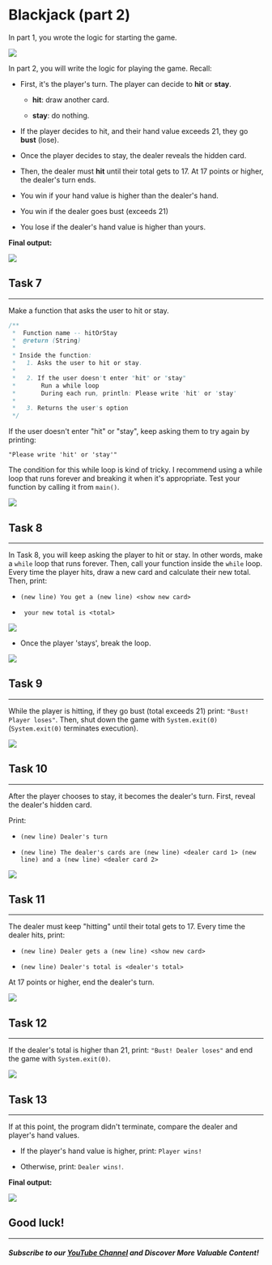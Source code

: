 # Blackjack (part 2)

In part 1, you wrote the logic for starting the game.

![](https://firebasestorage.googleapis.com/v0/b/learnthepart-75aed.appspot.com/o/images%2F6dab8e0f-4f4f-42ef-a092-40d7d9571d78?alt=media&token=8b016f96-ab2e-465f-9185-7e16986b599a)

In part 2, you will write the logic for playing the game. Recall:

-   First, it's the player's turn. The player can decide to **hit** or **stay**.

    -   **hit**: draw another card.

    -   **stay**: do nothing.

-   If the player decides to hit, and their hand value exceeds 21, they go **bust** (lose).

-   Once the player decides to stay, the dealer reveals the hidden card.

-   Then, the dealer must **hit** until their total gets to 17. At 17 points or higher, the dealer's turn ends.

-   You win if your hand value is higher than the dealer's hand.

-   You win if the dealer goes bust (exceeds 21)

-   You lose if the dealer's hand value is higher than yours.

**Final output:**

![](https://firebasestorage.googleapis.com/v0/b/learnthepart-75aed.appspot.com/o/images%2F6aaeebfa-1824-497a-be53-81ec2cea8bf6?alt=media&token=6ba7057d-efde-46d9-81cb-5ca07ec49384)

## Task 7
------

Make a function that asks the user to hit or stay.

```java
/**
 *  Function name -- hitOrStay
 *  @return (String)
 *
 * Inside the function:
 *   1. Asks the user to hit or stay.
 *
 *   2. If the user doesn't enter "hit" or "stay"
 *       Run a while loop
 *       During each run, println: Please write 'hit' or 'stay'
 *
 *   3. Returns the user's option
 */
```

If the user doesn't enter "hit" or "stay", keep asking them to try again by printing:

`"Please write 'hit' or 'stay'"`

The condition for this while loop is kind of tricky. I recommend using a while loop that runs forever and breaking it when it's appropriate. Test your function by calling it from `main()`.

![](https://firebasestorage.googleapis.com/v0/b/learnthepart-75aed.appspot.com/o/images%2F4def7840-d792-4366-b0e1-9617e3c33497?alt=media&token=2aa0f178-46dd-4c36-91a6-59cd54f8d224)

## Task 8
------

In Task 8, you will keep asking the player to hit or stay. In other words, make a `while` loop that runs forever. Then, call your function inside the `while` loop. Every time the player hits, draw a new card and calculate their new total. Then, print:

- `(new line) You get a (new line) <show new card>`

- ` your new total is <total>`

![](https://firebasestorage.googleapis.com/v0/b/learnthepart-75aed.appspot.com/o/images%2F2a057fac-7aae-4507-8fc6-3be0a7315ff9?alt=media&token=88113175-aaa0-4508-8f26-66725eeabbac)

-   Once the player 'stays', break the loop.

![](https://firebasestorage.googleapis.com/v0/b/learnthepart-75aed.appspot.com/o/images%2F229019d8-b604-41cb-8c34-e5f811cbc687?alt=media&token=39e43558-e61e-4e4e-bc11-8aa097f95d2c)

## Task 9
------

While the player is hitting, if they go bust (total exceeds 21) print: `"Bust! Player loses"`. Then, shut down the game with `System.exit(0)` (`System.exit(0)` terminates execution).

![](https://firebasestorage.googleapis.com/v0/b/learnthepart-75aed.appspot.com/o/images%2F997ca750-bd0a-45e5-b490-3fbb34fedad3?alt=media&token=b0bf8ad9-9788-4c53-a179-dd1a6bbb307a)

## Task 10
-------

After the player chooses to stay, it becomes the dealer's turn. First, reveal the dealer's hidden card.

Print:

- `(new line) Dealer's turn`

- `(new line) The dealer's cards are (new line) <dealer card 1> (new line) and a (new line) <dealer card 2>`

![](https://firebasestorage.googleapis.com/v0/b/learnthepart-75aed.appspot.com/o/images%2F0b530327-85a8-4898-bf05-b32db51b8f4c?alt=media&token=6545478f-ff33-481b-aed5-70691677a117)

## Task 11
-------

The dealer must keep "hitting" until their total gets to 17.
Every time the dealer hits, print:

- `(new line) Dealer gets a (new line) <show new card>`

- `(new line) Dealer's total is <dealer's total>`

At 17 points or higher, end the dealer's turn.



![](https://firebasestorage.googleapis.com/v0/b/learnthepart-75aed.appspot.com/o/images%2F240e9da8-ade9-416f-bfab-4e410b80e0b6?alt=media&token=0387b555-cbe2-4468-9a56-5e457cac50c9)

## Task 12
-------

If the dealer's total is higher than 21, print: `"Bust! Dealer loses"` and end the game with `System.exit(0)`.

![](https://firebasestorage.googleapis.com/v0/b/learnthepart-75aed.appspot.com/o/images%2F9fa97e5c-0c34-453c-9e57-636e75b1d6a1?alt=media&token=ce799ff8-8c20-4d98-93e2-b0aab4798f72)

## Task 13
-------

If at this point, the program didn't terminate, compare the dealer and player's hand values.

-   If the player's hand value is higher, print: `Player wins!`

-   Otherwise, print: `Dealer wins!`.

**Final output:**

![](https://firebasestorage.googleapis.com/v0/b/learnthepart-75aed.appspot.com/o/images%2F3f3d6c9e-c7b2-48dc-97e7-2a895ff6b654?alt=media&token=4af2bff2-880b-4184-bfca-1928f4adf473)

## Good luck!
----------
##### Subscribe to our [YouTube Channel](https://www.youtube.com/@RayanSlim087?sub_confirmation=1) and Discover More Valuable Content!